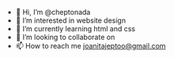- 👋 Hi, I’m @cheptonada
- 👀 I’m interested in website design
- 🌱 I’m currently learning html and css 
- 💞️ I’m looking to collaborate on 
- 📫 How to reach me joanitajeptoo@gmail.com

<!---
cheptonada/cheptonada is a ✨ special ✨ repository because its `README.md` (this file) appears on your GitHub profile.
You can click the Preview link to take a look at your changes.
--->
